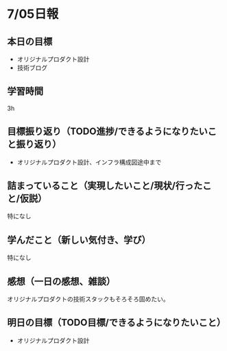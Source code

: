 # 7/05日報
## 本日の目標
- オリジナルプロダクト設計
- 技術ブログ
## 学習時間
3h
## 目標振り返り（TODO進捗/できるようになりたいこと振り返り）
- オリジナルプロダクト設計、インフラ構成図途中まで
## 詰まっていること（実現したいこと/現状/行ったこと/仮説）
特になし
## 学んだこと（新しい気付き、学び）
特になし
## 感想（一日の感想、雑談）
オリジナルプロダクトの技術スタックもそろそろ固めたい。
## 明日の目標（TODO目標/できるようになりたいこと）
- オリジナルプロダクト設計
